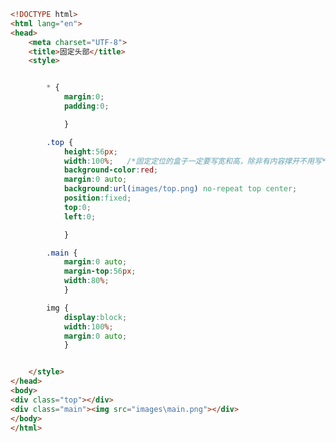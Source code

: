 
<BlogInfo title="63.仿新浪固定头部" author="白日梦想猿" pv=0 read_times=0 pre_cost_time=0分40秒 category="css学习" tag_list="['css学习']" create_time="2020.07.26 13:52:44" update_time="2020.07.26 14:18:44" />

```html
<!DOCTYPE html>
<html lang="en">
<head>
    <meta charset="UTF-8">
    <title>固定头部</title>
    <style>


        * {
            margin:0;
            padding:0;

            }

        .top {
            height:56px;
            width:100%;   /*固定定位的盒子一定要写宽和高，除非有内容撑开不用写*/
            background-color:red;
            margin:0 auto;
            background:url(images/top.png) no-repeat top center;
            position:fixed;
            top:0;
            left:0;

            }

        .main {
            margin:0 auto;
            margin-top:56px;
            width:80%;
            }

        img {
            display:block;
            width:100%;
            margin:0 auto;
            }


    </style>
</head>
<body>
<div class="top"></div>
<div class="main"><img src="images\main.png"></div>
</body>
</html>
```
